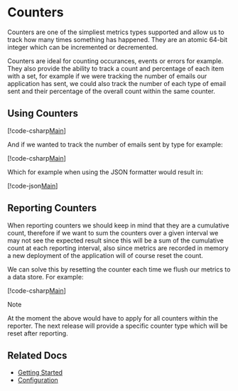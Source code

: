 # Counters

Counters are one of the simpliest metrics types supported and allow us to track how many times something has happened. They are an atomic 64-bit integer which can be incremented or decremented.

Counters are ideal for counting occurances, events or errors for example. They also provide the ability to track a count and percentage of each item with a set, for example if we were tracking the number of emails our application has sent, we could also track the number of each type of email sent and their percentage of the overall count within the same counter.

## Using Counters

[!code-csharp[Main](../../src/samples/Counters.cs?start=3&end=12)]

And if we wanted to track the number of emails sent by type for example:

[!code-csharp[Main](../../src/samples/Counters.cs?start=16&end=24)]

Which for example when using the JSON formatter would result in:

[!code-json[Main](../../src/samples/CounterExample.json)]    

## Reporting Counters

When reporting counters we should keep in mind that they are a cumulative count, therefore if we want to sum the counters over a given interval we may not see the expected result since this will be a sum of the cumulative count at each reporting interval, also since metrics are recorded in memory a new deployment of the application will of course reset the count.  

We can solve this by resetting the counter each time we flush our metrics to a data store. For example:

[!code-csharp[Main](../../src/samples/Counters.cs?start=28&end=28)]

> [!NOTE]
> At the moment the above would have to apply for all counters within the reporter. The next release will provide a specific counter type which will be reset after reporting.

## Related Docs

- [Getting Started](../intro.md)
- [Configuration](../fundamentals/configuration.md)